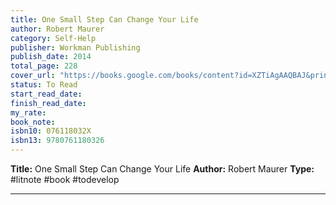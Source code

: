 ```yaml
---
title: One Small Step Can Change Your Life
author: Robert Maurer
category: Self-Help
publisher: Workman Publishing
publish_date: 2014
total_page: 228
cover_url: "https://books.google.com/books/content?id=XZTiAgAAQBAJ&printsec=frontcover&img=1&zoom=1&source=gbs_api"
status: To Read
start_read_date: 
finish_read_date: 
my_rate: 
book_note: 
isbn10: 076118032X
isbn13: 9780761180326
---
```

**Title:** One Small Step Can Change Your Life
**Author:** Robert Maurer
**Type:** #litnote #book #todevelop 

---
